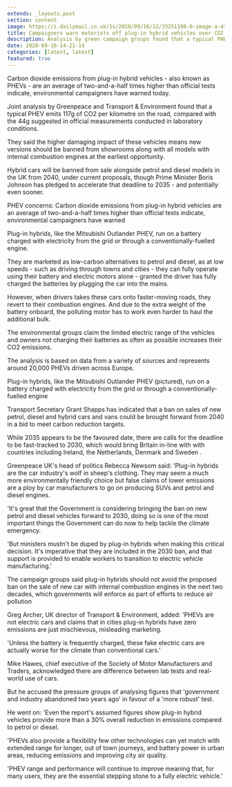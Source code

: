 ```yaml
---
extends: _layouts.post
section: content
image: https://i.dailymail.co.uk/1s/2020/09/16/12/33251198-0-image-a-43_1600254713457.jpg 
title: Campaigners warn motorists off plug-in hybrid vehicles over CO2 emissions concerns 
description: Analysis by green campaign groups found that a typical PHEV emits 117g of CO2 per kilometre on the road, compared with the 44g suggested in official figures conducted in lab conditions. 
date: 2020-09-16-14-21-14 
categories: [latest, latest] 
featured: true 
--- 
```

Carbon dioxide emissions from plug-in hybrid vehicles - also known as PHEVs - are an average of two-and-a-half times higher than official tests indicate, environmental campaigners have warned today.

Joint analysis by Greenpeace and Transport & Environment found that a typical PHEV emits 117g of CO2 per kilometre on the road, compared with the 44g suggested in official measurements conducted in laboratory conditions.

They said the higher damaging impact of these vehicles means new versions should be banned from showrooms along with all models with internal combustion engines at the earliest opportunity. 

Hybrid cars will be banned from sale alongside petrol and diesel models in the UK from 2040, under current proposals, though Prime Minister Boris Johnson has pledged to accelerate that deadline to 2035 - and potentially even sooner.

PHEV concerns: Carbon dioxide emissions from plug-in hybrid vehicles are an average of two-and-a-half times higher than official tests indicate, environmental campaigners have warned

Plug-in hybrids, like the Mitsubishi Outlander PHEV, run on a battery charged with electricity from the grid or through a conventionally-fuelled engine.

They are marketed as low-carbon alternatives to petrol and diesel, as at low speeds - such as driving through towns and cities - they can fully operate using their battery and electric motors alone - granted the driver has fully charged the batteries by plugging the car into the mains.

However, when drivers takes these cars onto faster-moving roads, they revert to their combustion engines. And due to the extra weight of the battery onboard, the polluting motor has to work even harder to haul the additional bulk. 

The environmental groups claim the limited electric range of the vehicles and owners not charging their batteries as often as possible increases their CO2 emissions.

The analysis is based on data from a variety of sources and represents around 20,000 PHEVs driven across Europe.

Plug-in hybrids, like the Mitsubishi Outlander PHEV (pictured), run on a battery charged with electricity from the grid or through a conventionally-fuelled engine

Transport Secretary Grant Shapps has indicated that a ban on sales of new petrol, diesel and hybrid cars and vans could be brought forward from 2040 in a bid to meet carbon reduction targets.

While 2035 appears to be the favoured date, there are calls for the deadline to be fast-tracked to 2030, which would bring Britain in-line with with countries including Ireland, the Netherlands, Denmark and Sweden .

Greenpeace UK's head of politics Rebecca Newsom said: 'Plug-in hybrids are the car industry's wolf in sheep's clothing. They may seem a much more environmentally friendly choice but false claims of lower emissions are a ploy by car manufacturers to go on producing SUVs and petrol and diesel engines.

'It's great that the Government is considering bringing the ban on new petrol and diesel vehicles forward to 2030, doing so is one of the most important things the Government can do now to help tackle the climate emergency.

'But ministers mustn't be duped by plug-in hybrids when making this critical decision. It's imperative that they are included in the 2030 ban, and that support is provided to enable workers to transition to electric vehicle manufacturing.'

The campaign groups said plug-in hybrids should not avoid the proposed ban on the sale of new car with internal combustion engines in the next two decades, which governments will enforce as part of efforts to reduce air pollution

Greg Archer, UK director of Transport & Environment, added: 'PHEVs are not electric cars and claims that in cities plug-in hybrids have zero emissions are just mischievous, misleading marketing.

'Unless the battery is frequently charged, these fake electric cars are actually worse for the climate than conventional cars.'

Mike Hawes, chief executive of the Society of Motor Manufacturers and Traders, acknowledged there are difference between lab tests and real-world use of cars.

But he accused the pressure groups of analysing figures that 'government and industry abandoned two years ago' in favour of a 'more robust' test.

He went on: 'Even the report's assumed figures show plug-in hybrid vehicles provide more than a 30% overall reduction in emissions compared to petrol or diesel.

'PHEVs also provide a flexibility few other technologies can yet match with extended range for longer, out of town journeys, and battery power in urban areas, reducing emissions and improving city air quality.

'PHEV range and performance will continue to improve meaning that, for many users, they are the essential stepping stone to a fully electric vehicle.' 

